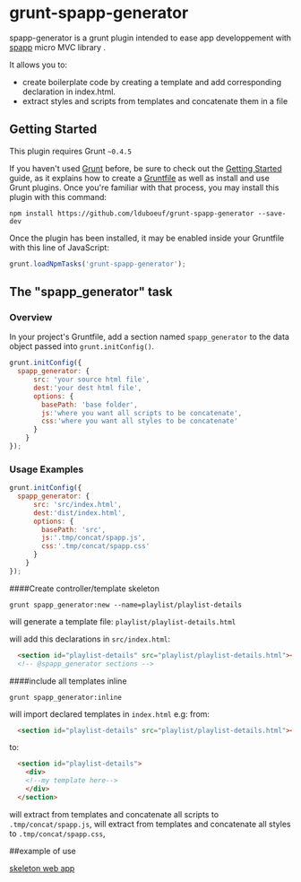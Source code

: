 # grunt-spapp-generator

spapp-generator is a grunt plugin intended to ease app developpement with [spapp](https://github.com/c-smile/spapp) micro MVC library .

It allows you to:
  - create boilerplate code by creating a template and add corresponding declaration in index.html.
  - extract styles and scripts from templates and concatenate them in a file

## Getting Started
This plugin requires Grunt `~0.4.5`

If you haven't used [Grunt](http://gruntjs.com/) before, be sure to check out the [Getting Started](http://gruntjs.com/getting-started) guide, as it explains how to create a [Gruntfile](http://gruntjs.com/sample-gruntfile) as well as install and use Grunt plugins. Once you're familiar with that process, you may install this plugin with this command:

```shell
npm install https://github.com/lduboeuf/grunt-spapp-generator --save-dev
```

Once the plugin has been installed, it may be enabled inside your Gruntfile with this line of JavaScript:

```js
grunt.loadNpmTasks('grunt-spapp-generator');
```

## The "spapp_generator" task

### Overview
In your project's Gruntfile, add a section named `spapp_generator` to the data object passed into `grunt.initConfig()`.

```js
grunt.initConfig({
  spapp_generator: {
      src: 'your source html file',
      dest:'your dest html file',
      options: {
        basePath: 'base folder',
        js:'where you want all scripts to be concatenate',
        css:'where you want all styles to be concatenate'
      }
    }
});
```


### Usage Examples



```js
grunt.initConfig({
  spapp_generator: {
      src: 'src/index.html',
      dest:'dist/index.html',
      options: {
        basePath: 'src',
        js:'.tmp/concat/spapp.js',
        css:'.tmp/concat/spapp.css'
      }
    }
});
```

####Create controller/template skeleton

```shell
grunt spapp_generator:new --name=playlist/playlist-details
```
will generate a template file: `playlist/playlist-details.html`

will add this declarations in `src/index.html`:

```html
  <section id="playlist-details" src="playlist/playlist-details.html"></section>
  <!-- @spapp_generator sections -->
```


####include all templates inline

```shell
grunt spapp_generator:inline
```
will import declared templates in `index.html`
e.g:
from:
```html
  <section id="playlist-details" src="playlist/playlist-details.html"></section>
```
to:
```html
  <section id="playlist-details">
    <div>
    <!--my template here-->
    </div>
  </section>
```

will extract from templates and concatenate all scripts to `.tmp/concat/spapp.js`,
will extract from templates and concatenate all styles to `.tmp/concat/spapp.css`,



 ##example of use

 [skeleton web app](https://github.com/lduboeuf/skeleton-web-app.git)
